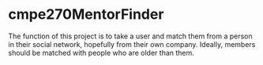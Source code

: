 cmpe270MentorFinder
===================

The function of this project is to take a user and match them from a person in their social network, 
hopefully from their own company.
Ideally, members should be matched with people who are older than them.